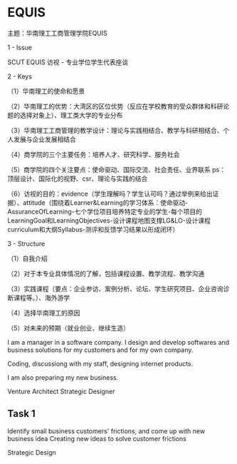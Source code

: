 # EQUIS

主题：华南理工工商管理学院EQUIS

1 - Issue

SCUT EQUIS 访视 - 专业学位学生代表座谈

2 - Keys

（1）华南理工的使命和愿景

（2）华南理工的优势：大湾区的区位优势（反应在学校教育的受众群体和科研论题的选择对象上）、理工类大学的专业分布

（3）华南理工工商管理的教学设计：理论与实践相结合、教学与科研相结合、个人发展与企业发展相结合

（4）商学院的三个主要任务：培养人才、研究科学、服务社会

（5）商学院的四个关注要点：使命驱动、国际交流、社会责任、业界联系
ps：顶层设计、国际化的视野、csr、理论与实践的结合

（6）访视的目的：evidence（学生理解吗？学生认可吗？通过举例来给出证据）、attitude（围绕着Learner&Learning的学习体系：使命驱动-AssuranceOfLearning-七个学位项目培养特定专业的学生-每个项目的LearningGoal和LearningObjectives-设计课程地图支撑LG&LO-设计课程curriculum和大纲Syllabus-测评和反馈学习结果以形成闭环）

3 - Structure

（1）自我介绍

（2）对于本专业具体情况的了解，包括课程设置、教学流程、教学沟通

（3）实践课程（要点：企业参访、案例分析、论坛、学生研究项目、企业咨询诊断课程等。）、海外游学

（4）选择华南理工的原因

（5）对未来的预期（就业创业、继续生造）



I am a manager in a software company.
I design and develop softwares and business solutions for my customers and for my own company.

Coding, discussiong with my staff, designing internet products.

I am also preparing my new business.

Venture Architect
Strategic Designer

## Task 1 
Identify small business customers' frictions, and come up with new business idea
Creating new ideas to solve customer frictions

Strategic Design



